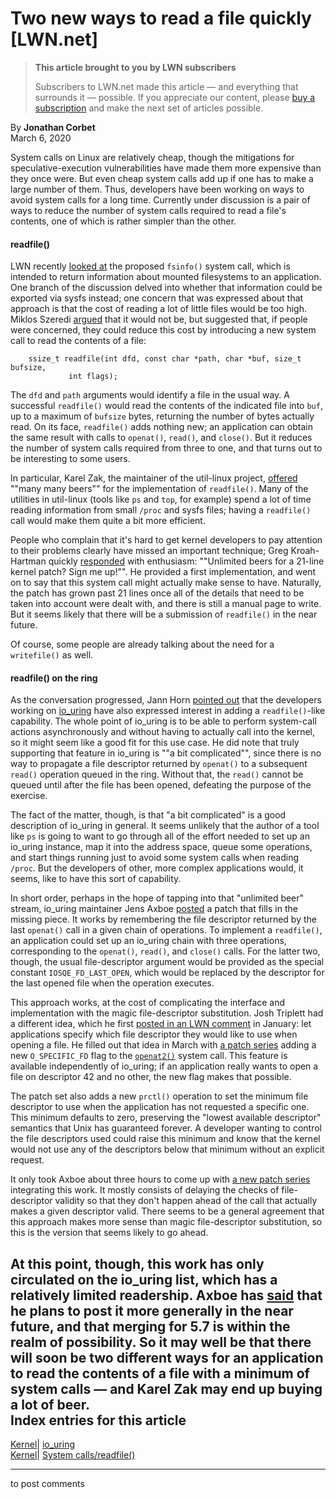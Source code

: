 # Two new ways to read a file quickly [LWN.net]

> **This article brought to you by LWN subscribers**
> 
> Subscribers to LWN.net made this article — and everything that surrounds it — possible. If you appreciate our content, please [buy a subscription](/Promo/nst-nag3/subscribe) and make the next set of articles possible. 

By **Jonathan Corbet**  
March 6, 2020 

System calls on Linux are relatively cheap, though the mitigations for speculative-execution vulnerabilities have made them more expensive than they once were. But even cheap system calls add up if one has to make a large number of them. Thus, developers have been working on ways to avoid system calls for a long time. Currently under discussion is a pair of ways to reduce the number of system calls required to read a file's contents, one of which is rather simpler than the other.   


#### readfile()

LWN recently [looked at](/Articles/813172/) the proposed `fsinfo()` system call, which is intended to return information about mounted filesystems to an application. One branch of the discussion delved into whether that information could be exported via sysfs instead; one concern that was expressed about that approach is that the cost of reading a lot of little files would be too high. Miklos Szeredi [argued](/ml/linux-kernel/CAJfpegtOwyaWpNfjomRVOt8NKqT94O5n4-LOHTR7YZT9fadVHA@mail.gmail.com/) that it would not be, but suggested that, if people were concerned, they could reduce this cost by introducing a new system call to read the contents of a file: 
    
    
        ssize_t readfile(int dfd, const char *path, char *buf, size_t bufsize, 
    		     int flags);
    

The `dfd` and `path` arguments would identify a file in the usual way. A successful `readfile()` would read the contents of the indicated file into `buf`, up to a maximum of `bufsize` bytes, returning the number of bytes actually read. On its face, `readfile()` adds nothing new; an application can obtain the same result with calls to `openat()`, `read()`, and `close()`. But it reduces the number of system calls required from three to one, and that turns out to be interesting to some users. 

In particular, Karel Zak, the maintainer of the util-linux project, [offered](/ml/linux-kernel/20200303113814.rsqhljkch6tgorpu@ws.net.home/) ""many many beers"" for the implementation of `readfile()`. Many of the utilities in util-linux (tools like `ps` and `top`, for example) spend a lot of time reading information from small `/proc` and sysfs files; having a `readfile()` call would make them quite a bit more efficient. 

People who complain that it's hard to get kernel developers to pay attention to their problems clearly have missed an important technique; Greg Kroah-Hartman quickly [responded](/ml/linux-kernel/20200303130347.GA2302029@kroah.com/) with enthusiasm: ""Unlimited beers for a 21-line kernel patch? Sign me up!"". He provided a first implementation, and went on to say that this system call might actually make sense to have. Naturally, the patch has grown past 21 lines once all of the details that need to be taken into account were dealt with, and there is still a manual page to write. But it seems likely that there will be a submission of `readfile()` in the near future. 

Of course, some people are already talking about the need for a `writefile()` as well. 

#### readfile() on the ring

As the conversation progressed, Jann Horn [pointed out](/ml/linux-kernel/CAG48ez3Z2V8J7dpO6t8nw7O2cMJ6z8vwLZXLAoKGH3OnCb-7JQ@mail.gmail.com/) that the developers working on [io_uring](/Articles/776703/) have also expressed interest in adding a `readfile()`-like capability. The whole point of io_uring is to be able to perform system-call actions asynchronously and without having to actually call into the kernel, so it might seem like a good fit for this use case. He did note that truly supporting that feature in io_uring is ""a bit complicated"", since there is no way to propagate a file descriptor returned by `openat()` to a subsequent `read()` operation queued in the ring. Without that, the `read()` cannot be queued until after the file has been opened, defeating the purpose of the exercise. 

The fact of the matter, though, is that "a bit complicated" is a good description of io_uring in general. It seems unlikely that the author of a tool like `ps` is going to want to go through all of the effort needed to set up an io_uring instance, map it into the address space, queue some operations, and start things running just to avoid some system calls when reading `/proc`. But the developers of other, more complex applications would, it seems, like to have this sort of capability. 

In short order, perhaps in the hope of tapping into that "unlimited beer" stream, io_uring maintainer Jens Axboe [posted](/ml/io-uring/20200303235053.16309-1-axboe@kernel.dk/) a patch that fills in the missing piece. It works by remembering the file descriptor returned by the last `openat()` call in a given chain of operations. To implement a `readfile()`, an application could set up an io_uring chain with three operations, corresponding to the `openat()`, `read()`, and `close()` calls. For the latter two, though, the usual file-descriptor argument would be provided as the special constant `IOSQE_FD_LAST_OPEN`, which would be replaced by the descriptor for the last opened file when the operation executes. 

This approach works, at the cost of complicating the interface and implementation with the magic file-descriptor substitution. Josh Triplett had a different idea, which he first [posted in an LWN comment](/Articles/810495/) in January: let applications specify which file descriptor they would like to use when opening a file. He filled out that idea in March with [a patch series](/ml/io-uring/20200304143548.GA407676@localhost/) adding a new `O_SPECIFIC_FD` flag to the [`openat2()`](/Articles/796868/) system call. This feature is available independently of io_uring; if an application really wants to open a file on descriptor 42 and no other, the new flag makes that possible. 

The patch set also adds a new `prctl()` operation to set the minimum file descriptor to use when the application has not requested a specific one. This minimum defaults to zero, preserving the "lowest available descriptor" semantics that Unix has guaranteed forever. A developer wanting to control the file descriptors used could raise this minimum and know that the kernel would not use any of the descriptors below that minimum without an explicit request. 

It only took Axboe about three hours to come up with [a new patch series](/ml/io-uring/20200304180016.28212-1-axboe@kernel.dk/) integrating this work. It mostly consists of delaying the checks of file-descriptor validity so that they don't happen ahead of the call that actually makes a given descriptor valid. There seems to be a general agreement that this approach makes more sense than magic file-descriptor substitution, so this is the version that seems likely to go ahead. 

At this point, though, this work has only circulated on the io_uring list, which has a relatively limited readership. Axboe has [said](/ml/io-uring/ed5c490f-4faf-afc7-bfab-d58aed061fc6@kernel.dk/) that he plans to post it more generally in the near future, and that merging for 5.7 is within the realm of possibility. So it may well be that there will soon be two different ways for an application to read the contents of a file with a minimum of system calls — and Karel Zak may end up buying a lot of beer.  
Index entries for this article  
---  
[Kernel](/Kernel/Index)| [io_uring](/Kernel/Index#io_uring)  
[Kernel](/Kernel/Index)| [System calls/readfile()](/Kernel/Index#System_calls-readfile)  
  


* * *

to post comments 
